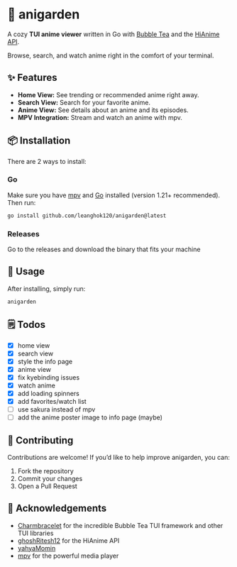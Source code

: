 # 🌸 anigarden

A cozy **TUI anime viewer** written in Go with [Bubble Tea](https://github.com/charmbracelet/bubbletea) and the [HiAnime API](https://github.com/ghoshRitesh12/aniwatch-api).  

Browse, search, and watch anime right in the comfort of your terminal.

## ✨ Features

- **Home View:** See trending or recommended anime right away.  
- **Search View:** Search for your favorite anime.
- **Anime View:** See details about an anime and its episodes.  
- **MPV Integration:** Stream and watch an anime with mpv.

## 📦 Installation

There are 2 ways to install:

### Go

Make sure you have [mpv](https://mpv.io) and [Go](https://go.dev/dl/) installed (version 1.21+ recommended).
Then run:

```sh
go install github.com/leanghok120/anigarden@latest
```

### Releases

Go to the releases and download the binary that fits your machine

## 🚀 Usage

After installing, simply run:

```sh
anigarden
```

## 🗒️ Todos

- [x] home view
- [x] search view
- [x] style the info page
- [x] anime view
- [x] fix kyebinding issues
- [x] watch anime
- [x] add loading spinners
- [x] add favorites/watch list
- [ ] use sakura instead of mpv
- [ ] add the anime poster image to info page (maybe)

## 🤝 Contributing

Contributions are welcome!
If you’d like to help improve anigarden, you can:

1. Fork the repository
2. Commit your changes
3. Open a Pull Request

## 🙏 Acknowledgements

- [Charmbracelet](https://github.com/charmbracelet) for the incredible Bubble Tea TUI framework and other TUI libraries
- [ghoshRitesh12](https://github.com/ghoshRitesh12/aniwatch-api) for the HiAnime API
- [yahyaMomin](https://github.com/yahyaMomin)
- [mpv](https://mpv.io) for the powerful media player
